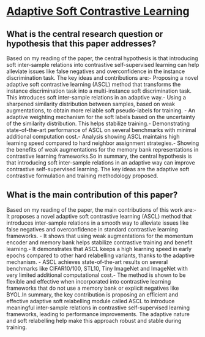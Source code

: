 # [Adaptive Soft Contrastive Learning](https://arxiv.org/abs/2207.11163)

## What is the central research question or hypothesis that this paper addresses?

Based on my reading of the paper, the central hypothesis is that introducing soft inter-sample relations into contrastive self-supervised learning can help alleviate issues like false negatives and overconfidence in the instance discrimination task. The key ideas and contributions are:- Proposing a novel adaptive soft contrastive learning (ASCL) method that transforms the instance discrimination task into a multi-instance soft discrimination task. This introduces soft inter-sample relations in an adaptive way.- Using a sharpened similarity distribution between samples, based on weak augmentations, to obtain more reliable soft pseudo-labels for training. - An adaptive weighting mechanism for the soft labels based on the uncertainty of the similarity distribution. This helps stabilize training.- Demonstrating state-of-the-art performance of ASCL on several benchmarks with minimal additional computation cost.- Analysis showing ASCL maintains high learning speed compared to hard neighbor assignment strategies.- Showing the benefits of weak augmentations for the memory bank representations in contrastive learning frameworks.So in summary, the central hypothesis is that introducing soft inter-sample relations in an adaptive way can improve contrastive self-supervised learning. The key ideas are the adaptive soft contrastive formulation and training methodology proposed.


## What is the main contribution of this paper?

Based on my reading of the paper, the main contributions of this work are:- It proposes a novel adaptive soft contrastive learning (ASCL) method that introduces inter-sample relations in a smooth way to alleviate issues like false negatives and overconfidence in standard contrastive learning frameworks. - It shows that using weak augmentations for the momentum encoder and memory bank helps stabilize contrastive training and benefit learning.- It demonstrates that ASCL keeps a high learning speed in early epochs compared to other hard relabelling variants, thanks to the adaptive mechanism. - ASCL achieves state-of-the-art results on several benchmarks like CIFAR10/100, STL10, Tiny ImageNet and ImageNet with very limited additional computational cost.- The method is shown to be flexible and effective when incorporated into contrastive learning frameworks that do not use a memory bank or explicit negatives like BYOL.In summary, the key contribution is proposing an efficient and effective adaptive soft relabelling module called ASCL to introduce meaningful inter-sample relations in contrastive self-supervised learning frameworks, leading to performance improvements. The adaptive nature and soft relabelling help make this approach robust and stable during training.
